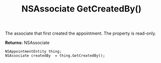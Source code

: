 ﻿---
uid: crmscript_ref_NSAppointmentEntity_GetCreatedBy
title: NSAssociate GetCreatedBy()
intellisense: NSAppointmentEntity.GetCreatedBy
keywords: NSAppointmentEntity, GetCreatedBy
so.topic: reference
---

The associate that first created the appointment. The property is read-only.

**Returns:** NSAssociate


```crmscript
NSAppointmentEntity thing;
NSAssociate createdBy  = thing.GetCreatedBy();
```


